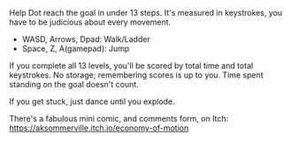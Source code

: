 Help Dot reach the goal in under 13 steps. It's measured in keystrokes, you have to be judicious about every movement.

- WASD, Arrows, Dpad: Walk/Ladder
- Space, Z, A(gamepad): Jump

If you complete all 13 levels, you'll be scored by total time and total keystrokes. No storage; remembering scores is up to you. Time spent standing on the goal doesn't count.

If you get stuck, just dance until you explode.

There's a fabulous mini comic, and comments form, on Itch: https://aksommerville.itch.io/economy-of-motion